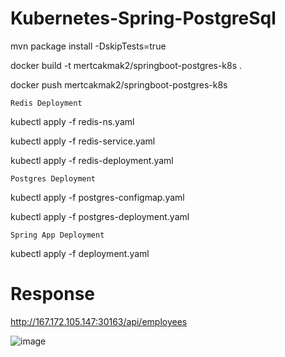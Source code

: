 # Kubernetes-Spring-PostgreSql

mvn package install -DskipTests=true

docker build -t mertcakmak2/springboot-postgres-k8s .

docker push mertcakmak2/springboot-postgres-k8s

`Redis Deployment`

kubectl apply -f redis-ns.yaml

kubectl apply -f redis-service.yaml

kubectl apply -f redis-deployment.yaml

`Postgres Deployment`

kubectl apply -f postgres-configmap.yaml

kubectl apply -f postgres-deployment.yaml

`Spring App Deployment`

kubectl apply -f deployment.yaml

# **Response**

http://167.172.105.147:30163/api/employees

![image](https://user-images.githubusercontent.com/21373505/143537716-550824ff-97fb-4cd1-989a-d2b84d47dffe.png)
